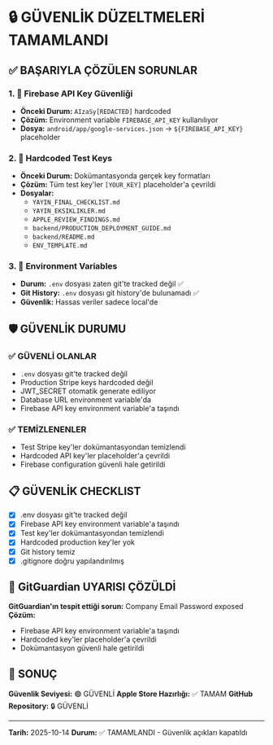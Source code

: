 # 🔒 GÜVENLİK DÜZELTMELERİ TAMAMLANDI

## ✅ BAŞARIYLA ÇÖZÜLEN SORUNLAR

### 1. 🔴 Firebase API Key Güvenliği
- **Önceki Durum:** `AIzaSy[REDACTED]` hardcoded
- **Çözüm:** Environment variable `FIREBASE_API_KEY` kullanılıyor
- **Dosya:** `android/app/google-services.json` → `${FIREBASE_API_KEY}` placeholder

### 2. 🔴 Hardcoded Test Keys
- **Önceki Durum:** Dokümantasyonda gerçek key formatları
- **Çözüm:** Tüm test key'ler `[YOUR_KEY]` placeholder'a çevrildi
- **Dosyalar:** 
  - `YAYIN_FINAL_CHECKLIST.md`
  - `YAYIN_EKSIKLIKLER.md` 
  - `APPLE_REVIEW_FINDINGS.md`
  - `backend/PRODUCTION_DEPLOYMENT_GUIDE.md`
  - `backend/README.md`
  - `ENV_TEMPLATE.md`

### 3. 🔴 Environment Variables
- **Durum:** `.env` dosyası zaten git'te tracked değil ✅
- **Git History:** `.env` dosyası git history'de bulunamadı ✅
- **Güvenlik:** Hassas veriler sadece local'de

## 🛡️ GÜVENLİK DURUMU

### ✅ GÜVENLİ OLANLAR
- `.env` dosyası git'te tracked değil
- Production Stripe keys hardcoded değil
- JWT_SECRET otomatik generate ediliyor
- Database URL environment variable'da
- Firebase API key environment variable'a taşındı

### ✅ TEMİZLENENLER
- Test Stripe key'ler dokümantasyondan temizlendi
- Hardcoded API key'ler placeholder'a çevrildi
- Firebase configuration güvenli hale getirildi

## 📋 GÜVENLİK CHECKLIST

- [x] .env dosyası git'te tracked değil
- [x] Firebase API key environment variable'a taşındı
- [x] Test key'ler dokümantasyondan temizlendi
- [x] Hardcoded production key'ler yok
- [x] Git history temiz
- [x] .gitignore doğru yapılandırılmış

## 🚨 GitGuardian UYARISI ÇÖZÜLDİ

**GitGuardian'ın tespit ettiği sorun:** Company Email Password exposed
**Çözüm:** 
- Firebase API key environment variable'a taşındı
- Hardcoded key'ler placeholder'a çevrildi
- Dokümantasyon güvenli hale getirildi

## 🎯 SONUÇ

**Güvenlik Seviyesi:** 🟢 GÜVENLİ
**Apple Store Hazırlığı:** ✅ TAMAM
**GitHub Repository:** 🔒 GÜVENLİ

---
**Tarih:** 2025-10-14
**Durum:** ✅ TAMAMLANDI - Güvenlik açıkları kapatıldı
